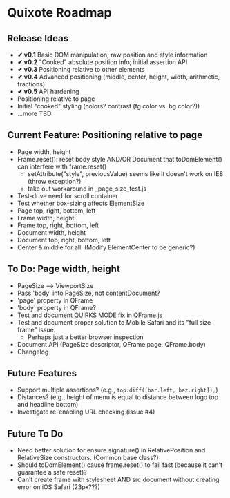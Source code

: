 # Quixote Roadmap

## Release Ideas

* **✔ v0.1** Basic DOM manipulation; raw position and style information
* **✔ v0.2** "Cooked" absolute position info; initial assertion API
* **✔ v0.3** Positioning relative to other elements
* **✔ v0.4** Advanced positioning (middle, center, height, width, arithmetic, fractions)
* **✔ v0.5** API hardening
* Positioning relative to page
* Initial "cooked" styling (colors? contrast (fg color vs. bg color?))
* ...more TBD


## Current Feature: Positioning relative to page

* Page width, height
* Frame.reset(): reset body style AND/OR Document that toDomElement() can interfere with frame.reset()
  * setAttribute("style", previousValue) seems like it doesn't work on IE8 (throw exception?)
  * take out workaround in _page_size_test.js
* Test-drive need for scroll container
* Test whether box-sizing affects ElementSize
* Page top, right, bottom, left
* Frame width, height
* Frame top, right, bottom, left
* Document width, height
* Document top, right, bottom, left
* Center & middle for all. (Modify ElementCenter to be generic?)


## To Do: Page width, height

* PageSize --> ViewportSize
* Pass 'body' into PageSize, not contentDocument?
* 'page' property in QFrame
* 'body' property in QFrame?
* Test and document QUIRKS MODE fix in QFrame.js
* Test and document proper solution to Mobile Safari and its "full size frame" issue.
  * Perhaps just a better browser inspection
* Document API (PageSize descriptor, QFrame.page, QFrame.body)
* Changelog


## Future Features

* Support multiple assertions? (e.g., `top.diff([bar.left, baz.right]);`)
* Distances? (e.g., height of menu is equal to distance between logo top and headline bottom)
* Investigate re-enabling URL checking (issue #4)


## Future To Do

* Need better solution for ensure.signature() in RelativePosition and RelativeSize constructors. (Common base class?)
* Should toDomElement() cause frame.reset() to fail fast (because it can't guarantee a safe reset)?
* Can't create frame with stylesheet AND src document without creating error on iOS Safari (23px???)